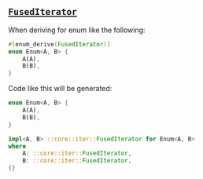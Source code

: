 ## [`FusedIterator`](https://doc.rust-lang.org/std/iter/trait.FusedIterator.html)

When deriving for enum like the following:

```rust
#[enum_derive(FusedIterator)]
enum Enum<A, B> {
    A(A),
    B(B),
}
```

Code like this will be generated:

```rust
enum Enum<A, B> {
    A(A),
    B(B),
}

impl<A, B> ::core::iter::FusedIterator for Enum<A, B>
where
    A: ::core::iter::FusedIterator,
    B: ::core::iter::FusedIterator,
{}
```
